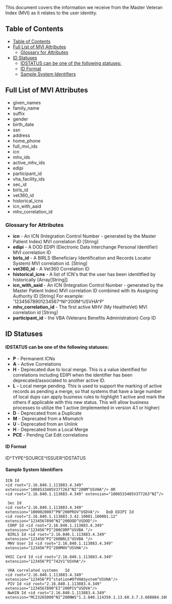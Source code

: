This document covers the information we receive from the Master Veteran Index (MVI) as it relates to the user identity.

## Table of Contents
- [Table of Contents](#table-of-contents)
- [Full List of MVI Attributes](#full-list-of-mvi-attributes)
  - [Glossary for Attributes](#glossary-for-attributes)
- [ID Statuses](#id-statuses)
    - [IDSTATUS can be one of the following statuses:](#idstatus-can-be-one-of-the-following-statuses)
    - [ID Format](#id-format)
    - [Sample System Identifiers](#sample-system-identifiers)

## Full List of MVI Attributes
- given_names
- family_name
- suffix
- gender
- birth_date
- ssn
- address
- home_phone
- full_mvi_ids
- icn
- mhv_ids
- active_mhv_ids
- edipi
- participant_id
- vha_facility_ids
- sec_id
- birls_id
- vet360_id
- historical_icns
- icn_with_aaid
- mhv_correlation_id

### Glossary for Attributes
- **icn** - An ICN (Integration Control Number - generated by the Master Patient Index) MVI correlation ID  [String]
- **edipi** - A DOD EDIPI (Electronic Data Interchange Personal Identifier) MVI correlation ID
- **birls_id** - A BIRLS (Beneficiary Identification and Records Locator System) MVI correlation id. [String]
- **vet360_id** -  A Vet360 Correlation ID
- **historical_icns** -  A list of ICN's that the user has been identitfied by historically  [Array[String]]
- **icn_with_aaid**  - An ICN (Integration Control Number - generated by the Master Patient Index) MVI correlation ID combined with its Assigning Authority ID [String] For example:  '12345678901234567^NI^200M^USVHA^P'
- **mhv_correlation_id** -  The first active MHV (My HealtheVet) MVI correlation id [String]
- **participant_id** - the VBA (Veterans Benefits Administration) Corp ID

## ID Statuses
#### IDSTATUS can be one of the following statuses:
- **P** - Permanent ICNs
- **A** - Active Correlations
- **H** - Deprecated due to local merge.  This is a value identified for correlations including EDIPI when the identifier has been deprecated/associated to another active ID.
- **L** – Local merge pending.  This is used to support the marking of active records as pending a merge, so that systems that have a large number of local dups can apply business rules to highlight 1 active and mark the others if applicable with this new status.  This will allow business processes to utilize the 1 active (implemented in version 4.1 or higher)
- **D** - Deprecated from a Duplicate
- **M** - Deprecated from a Mismatch
- **U** - Deprecated from an Unlink
- **H** - Deprecated from a Local Merge
- **PCE** - Pending Cat Edit correlations

#### ID Format
ID^TYPE^SOURCE^ISSUER^IDSTATUS


#### Sample System Identifiers
```
ICN Id
<id root="2.16.840.1.113883.4.349" extension="1008533405V377263^NI^200M^USVHA"/> OR
<id root="2.16.840.1.113883.4.349" extension="1008533405V377263^NI”/>

 Sec Id
<id root="2.16.840.1.113883.4.349" extension="1000020007^PN^200PROV^USDVA"/>   DoD EDIPI Id
<id root="2.16.840.1.113883.3.42.10001.100001.12" extension="1234567890^NI^200DOD^USDOD"/>
 CORP Id <id root="2.16.840.1.113883.4.349" extension="123456^PI^200CORP^USVBA "/>
 BIRLS Id <id root="2.16.840.1.113883.4.349" extension="123456^PI^200BRLS^USVBA "/>
 MHV User Id <id root="2.16.840.1.113883.4.349" extension="123456^PI^200MHV^USVHA"/>

VHIC Card Id <id root="2.16.840.1.113883.4.349" extension="123456^PI^742V1^USVHA"/>

 VHA correlated systems   Id
<id root="2.16.840.1.113883.4.349" extension="123456^PI^station#OfVHASystem^USVHA"/>
 PIV Id <id root="2.16.840.1.113883.4.349" extension="1234567890^EI^200PIV^USDVA"/>
 NwHIN Id <id root="2.16.840.1.113883.4.349" extension="MC23265000^NI^200NWS^1.2.840.114350.1.13.60.3.7.3.688884.100^A"/>
```

